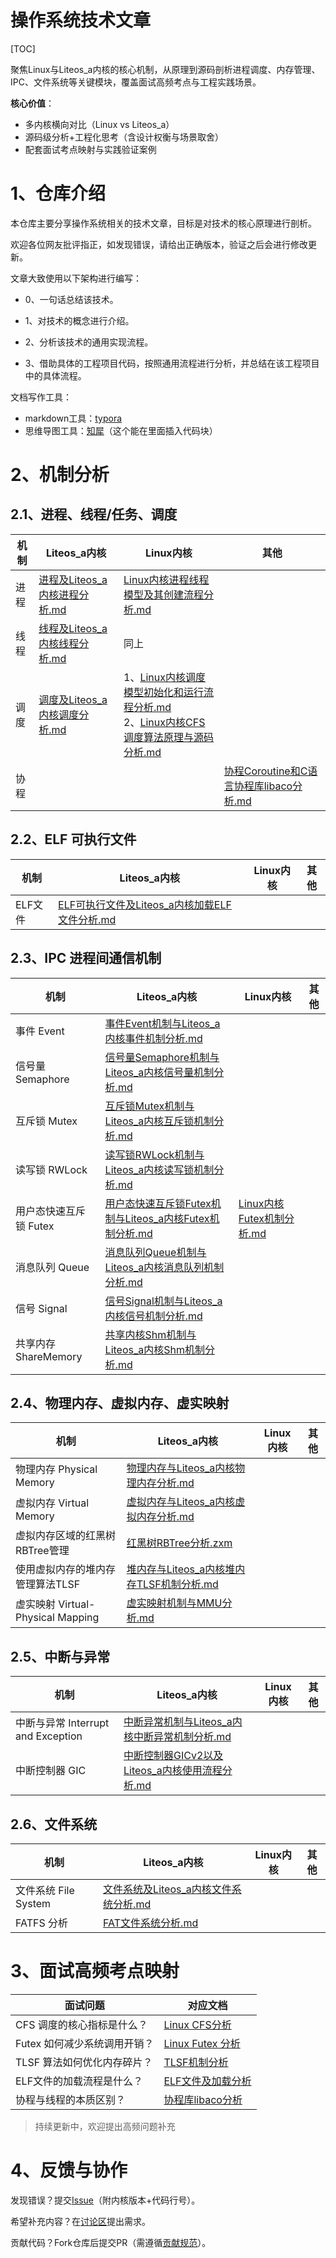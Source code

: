 # 操作系统技术文章
[TOC]



聚焦Linux与Liteos_a内核的核心机制，从原理到源码剖析进程调度、内存管理、IPC、文件系统等关键模块，覆盖面试高频考点与工程实践场景。

**核心价值**：

- 多内核横向对比（Linux vs Liteos_a）
- 源码级分析+工程化思考（含设计权衡与场景取舍）
- 配套面试考点映射与实践验证案例



# 1、仓库介绍

本仓库主要分享操作系统相关的技术文章，目标是对技术的核心原理进行剖析。

欢迎各位网友批评指正，如发现错误，请给出正确版本，验证之后会进行修改更新。

文章大致使用以下架构进行编写：

* 0、一句话总结该技术。

* 1、对技术的概念进行介绍。

* 2、分析该技术的通用实现流程。

* 3、借助具体的工程项目代码，按照通用流程进行分析，并总结在该工程项目中的具体流程。

文档写作工具：

* markdown工具：[typora](https://typora.io/)
* 思维导图工具：[知犀](https://www.zhixi.com/)（这个能在里面插入代码块）



# 2、机制分析

## 2.1、进程、线程/任务、调度

| 机制 | Liteos_a内核                                                 | Linux内核                                                    | 其他                                                         |
| ---- | ------------------------------------------------------------ | ------------------------------------------------------------ | ------------------------------------------------------------ |
| 进程 | [进程及Liteos_a内核进程分析.md](docs/进程及Liteos_a内核进程分析.md) | [Linux内核进程线程模型及其创建流程分析.md](docs/Linux内核进程线程模型及其创建流程分析.md) |                                                              |
| 线程 | [线程及Liteos_a内核线程分析.md](docs/线程及Liteos_a内核线程分析.md) | 同上                                                         |                                                              |
| 调度 | [调度及Liteos_a内核调度分析.md](docs/调度及Liteos_a内核调度分析.md) | 1、[Linux内核调度模型初始化和运行流程分析.md](docs/Linux内核调度模型初始化和运行流程分析.md) <br />2、[Linux内核CFS调度算法原理与源码分析.md](docs/Linux内核CFS调度算法原理与源码分析.md) |                                                              |
| 协程 |                                                              |                                                              | [协程Coroutine和C语言协程库libaco分析.md](other/协程Coroutine和C语言协程库libaco分析.md) |



## 2.2、ELF 可执行文件

| 机制    | Liteos_a内核                                                 | Linux内核 | 其他 |
| ------- | ------------------------------------------------------------ | --------- | ---- |
| ELF文件 | [ELF可执行文件及Liteos_a内核加载ELF文件分析.md](docs/ELF可执行文件及Liteos_a内核加载ELF文件分析.md) |           |      |



## 2.3、IPC 进程间通信机制

| 机制                   | Liteos_a内核                                                 | Linux内核                                                   | 其他 |
| ---------------------- | ------------------------------------------------------------ | ----------------------------------------------------------- | ---- |
| 事件 Event             | [事件Event机制与Liteos_a内核事件机制分析.md](docs/事件Event机制与Liteos_a内核事件机制分析.md) |                                                             |      |
| 信号量 Semaphore       | [信号量Semaphore机制与Liteos_a内核信号量机制分析.md](docs/信号量Semaphore机制与Liteos_a内核信号量机制分析.md) |                                                             |      |
| 互斥锁 Mutex           | [互斥锁Mutex机制与Liteos_a内核互斥锁机制分析.md](docs/互斥锁Mutex机制与Liteos_a内核互斥锁机制分析.md) |                                                             |      |
| 读写锁 RWLock          | [读写锁RWLock机制与Liteos_a内核读写锁机制分析.md](docs/读写锁RWLock机制与Liteos_a内核读写锁机制分析.md) |                                                             |      |
| 用户态快速互斥锁 Futex | [用户态快速互斥锁Futex机制与Liteos_a内核Futex机制分析.md](docs/用户态快速互斥锁Futex机制与Liteos_a内核Futex机制分析.md) | [Linux内核Futex机制分析.md](docs/Linux内核Futex机制分析.md) |      |
| 消息队列 Queue         | [消息队列Queue机制与Liteos_a内核消息队列机制分析.md](docs/消息队列Queue机制与Liteos_a内核消息队列机制分析.md) |                                                             |      |
| 信号 Signal            | [信号Signal机制与Liteos_a内核信号机制分析.md](docs/信号Signal机制与Liteos_a内核信号机制分析.md) |                                                             |      |
| 共享内存 ShareMemory   | [共享内核Shm机制与Liteos_a内核Shm机制分析.md](docs/共享内核Shm机制与Liteos_a内核Shm机制分析.md) |                                                             |      |



## 2.4、物理内存、虚拟内存、虚实映射

| 机制                              | Liteos_a内核                                                 | Linux内核 | 其他 |
| --------------------------------- | ------------------------------------------------------------ | --------- | ---- |
| 物理内存 Physical Memory          | [物理内存与Liteos_a内核物理内存分析.md](docs/物理内存与Liteos_a内核物理内存分析.md) |           |      |
| 虚拟内存 Virtual Memory           | [虚拟内存与Liteos_a内核虚拟内存分析.md](docs/虚拟内存与Liteos_a内核虚拟内存分析.md) |           |      |
| 虚拟内存区域的红黑树RBTree管理    | [红黑树RBTree分析.zxm](docs/红黑树RBTree分析.zxm)            |           |      |
| 使用虚拟内存的堆内存管理算法TLSF  | [堆内存与Liteos_a内核堆内存TLSF机制分析.md](docs/堆内存与Liteos_a内核堆内存TLSF机制分析.md) |           |      |
| 虚实映射 Virtual-Physical Mapping | [虚实映射机制与MMU分析.md](docs/虚实映射机制与MMU分析.md)    |           |      |



## 2.5、中断与异常

| 机制                               | Liteos_a内核                                                 | Linux内核 | 其他 |
| ---------------------------------- | ------------------------------------------------------------ | --------- | ---- |
| 中断与异常 Interrupt and Exception | [中断异常机制与Liteos_a内核中断异常机制分析.md](docs/中断异常机制与Liteos_a内核中断异常机制分析.md) |           |      |
| 中断控制器 GIC                     | [中断控制器GICv2以及Liteos_a内核使用流程分析.md](docs/中断控制器GICv2以及Liteos_a内核使用流程分析.md) |           |      |



## 2.6、文件系统

| 机制                 | Liteos_a内核                                                 | Linux内核 | 其他 |
| -------------------- | ------------------------------------------------------------ | --------- | ---- |
| 文件系统 File System | [文件系统及Liteos_a内核文件系统分析.md](docs/文件系统及Liteos_a内核文件系统分析.md) |           |      |
| FATFS 分析           | [FAT文件系统分析.md](other/FAT文件系统分析.md)               |           |      |



# 3、面试高频考点映射

| 面试问题                     | 对应文档                                                     |
| ---------------------------- | ------------------------------------------------------------ |
| CFS 调度的核心指标是什么？   | [Linux CFS分析](docs/Linux内核CFS调度算法原理与源码分析.md)  |
| Futex 如何减少系统调用开销？ | [Linux Futex 分析](docs/Linux内核Futex机制分析.md)           |
| TLSF 算法如何优化内存碎片？  | [TLSF机制分析](docs/堆内存与Liteos_a内核堆内存TLSF机制分析.md) |
| ELF文件的加载流程是什么？    | [ELF文件及加载分析](docs/ELF可执行文件及Liteos_a内核加载ELF文件分析.md) |
| 协程与线程的本质区别？       | [协程库libaco分析](other/协程Coroutine和C语言协程库libaco分析.md) |

> 持续更新中，欢迎提出高频问题补充



# 4、反馈与协作

发现错误？提交[Issue](https://github.com/ShareTechnologyForFree/OS-Kernel-Mechanism/issues)（附内核版本+代码行号）。

希望补充内容？在[讨论区](https://github.com/ShareTechnologyForFree/OS-Kernel-Mechanism/discussions)提出需求。

贡献代码？Fork仓库后提交PR（需遵循[贡献规范](CONTRIBUTING.md)）。

